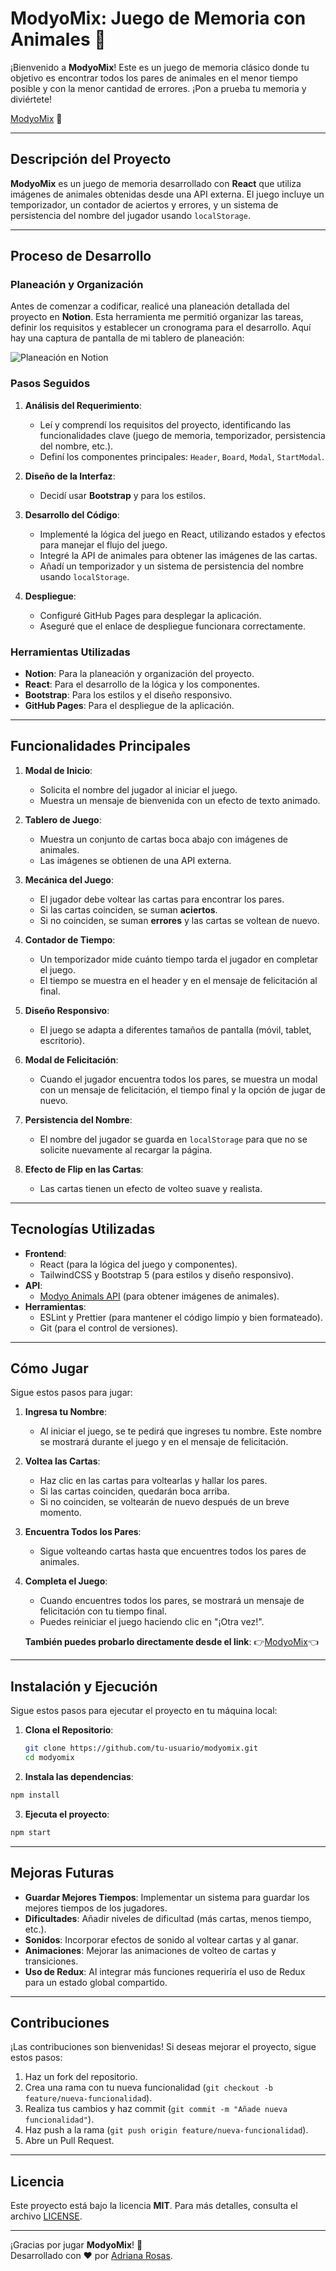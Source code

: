 # ModyoMix: Juego de Memoria con Animales 🐾

¡Bienvenido a **ModyoMix**! Este es un juego de memoria clásico donde tu objetivo es encontrar todos los pares de animales en el menor tiempo posible y con la menor cantidad de errores. ¡Pon a prueba tu memoria y diviértete!

[ModyoMix](https://p1zz4crypt.github.io/modyomix/) 🔗

---

## **Descripción del Proyecto**

**ModyoMix** es un juego de memoria desarrollado con **React** que utiliza imágenes de animales obtenidas desde una API externa. El juego incluye un temporizador, un contador de aciertos y errores, y un sistema de persistencia del nombre del jugador usando `localStorage`.

---

## **Proceso de Desarrollo**

### **Planeación y Organización**
Antes de comenzar a codificar, realicé una planeación detallada del proyecto en **Notion**. Esta herramienta me permitió organizar las tareas, definir los requisitos y establecer un cronograma para el desarrollo. Aquí hay una captura de pantalla de mi tablero de planeación:

![Planeación en Notion](./src/images/modyo-figma.png)

### **Pasos Seguidos**
1. **Análisis del Requerimiento**:
   - Leí y comprendí los requisitos del proyecto, identificando las funcionalidades clave (juego de memoria, temporizador, persistencia del nombre, etc.).
   - Definí los componentes principales: `Header`, `Board`, `Modal`, `StartModal`.

2. **Diseño de la Interfaz**:
   - Decidí usar **Bootstrap** y  para los estilos.

3. **Desarrollo del Código**:
   - Implementé la lógica del juego en React, utilizando estados y efectos para manejar el flujo del juego.
   - Integré la API de animales para obtener las imágenes de las cartas.
   - Añadí un temporizador y un sistema de persistencia del nombre usando `localStorage`.

4. **Despliegue**:
   - Configuré GitHub Pages para desplegar la aplicación.
   - Aseguré que el enlace de despliegue funcionara correctamente.

### **Herramientas Utilizadas**
- **Notion**: Para la planeación y organización del proyecto.
- **React**: Para el desarrollo de la lógica y los componentes.
- **Bootstrap**: Para los estilos y el diseño responsivo.
- **GitHub Pages**: Para el despliegue de la aplicación.

---

## **Funcionalidades Principales**

1. **Modal de Inicio**:

   - Solicita el nombre del jugador al iniciar el juego.
   - Muestra un mensaje de bienvenida con un efecto de texto animado.

2. **Tablero de Juego**:

   - Muestra un conjunto de cartas boca abajo con imágenes de animales.
   - Las imágenes se obtienen de una API externa.

3. **Mecánica del Juego**:

   - El jugador debe voltear las cartas para encontrar los pares.
   - Si las cartas coinciden, se suman **aciertos**.
   - Si no coinciden, se suman **errores** y las cartas se voltean de nuevo.

4. **Contador de Tiempo**:

   - Un temporizador mide cuánto tiempo tarda el jugador en completar el juego.
   - El tiempo se muestra en el header y en el mensaje de felicitación al final.

5. **Diseño Responsivo**:

   - El juego se adapta a diferentes tamaños de pantalla (móvil, tablet, escritorio).

6. **Modal de Felicitación**:

   - Cuando el jugador encuentra todos los pares, se muestra un modal con un mensaje de felicitación, el tiempo final y la opción de jugar de nuevo.

7. **Persistencia del Nombre**:

   - El nombre del jugador se guarda en `localStorage` para que no se solicite nuevamente al recargar la página.

8. **Efecto de Flip en las Cartas**:
   - Las cartas tienen un efecto de volteo suave y realista.

---

## **Tecnologías Utilizadas**

- **Frontend**:
  - React (para la lógica del juego y componentes).
  - TailwindCSS y Bootstrap 5 (para estilos y diseño responsivo).
- **API**:
  - [Modyo Animals API](https://fed-team.modyo.cloud/api/content/spaces/animals/types/game/entries?per_page=20) (para obtener imágenes de animales).
- **Herramientas**:
  - ESLint y Prettier (para mantener el código limpio y bien formateado).
  - Git (para el control de versiones).

---

## **Cómo Jugar**

Sigue estos pasos para jugar:

1. **Ingresa tu Nombre**:

   - Al iniciar el juego, se te pedirá que ingreses tu nombre. Este nombre se mostrará durante el juego y en el mensaje de felicitación.

2. **Voltea las Cartas**:

   - Haz clic en las cartas para voltearlas y hallar los pares.
   - Si las cartas coinciden, quedarán boca arriba.
   - Si no coinciden, se voltearán de nuevo después de un breve momento.

3. **Encuentra Todos los Pares**:

   - Sigue volteando cartas hasta que encuentres todos los pares de animales.

4. **Completa el Juego**:
   - Cuando encuentres todos los pares, se mostrará un mensaje de felicitación con tu tiempo final.
   - Puedes reiniciar el juego haciendo clic en "¡Otra vez!".


   **También puedes probarlo directamente desde el link**:
   👉[ModyoMix](https://p1zz4crypt.github.io/modyomix/)👈

---

## **Instalación y Ejecución**

Sigue estos pasos para ejecutar el proyecto en tu máquina local:

1. **Clona el Repositorio**:

   ```bash
   git clone https://github.com/tu-usuario/modyomix.git
   cd modyomix

   ```

2. **Instala las dependencias**:

```bash
npm install
```

3. **Ejecuta el proyecto**:
```bash
npm start
```



---

## **Mejoras Futuras**

- **Guardar Mejores Tiempos**: Implementar un sistema para guardar los mejores tiempos de los jugadores.
- **Dificultades**: Añadir niveles de dificultad (más cartas, menos tiempo, etc.).
- **Sonidos**: Incorporar efectos de sonido al voltear cartas y al ganar.
- **Animaciones**: Mejorar las animaciones de volteo de cartas y transiciones.
- **Uso de Redux**: Al integrar más funciones requeriría el uso de Redux para un estado global compartido.

---

## **Contribuciones**

¡Las contribuciones son bienvenidas! Si deseas mejorar el proyecto, sigue estos pasos:

1. Haz un fork del repositorio.
2. Crea una rama con tu nueva funcionalidad (`git checkout -b feature/nueva-funcionalidad`).
3. Realiza tus cambios y haz commit (`git commit -m "Añade nueva funcionalidad"`).
4. Haz push a la rama (`git push origin feature/nueva-funcionalidad`).
5. Abre un Pull Request.

---

## **Licencia**

Este proyecto está bajo la licencia **MIT**. Para más detalles, consulta el archivo [LICENSE](./LICENSE).

---

¡Gracias por jugar **ModyoMix**! 🎉  
Desarrollado con ❤️ por [Adriana Rosas](https://github.com/tu-usuario).

